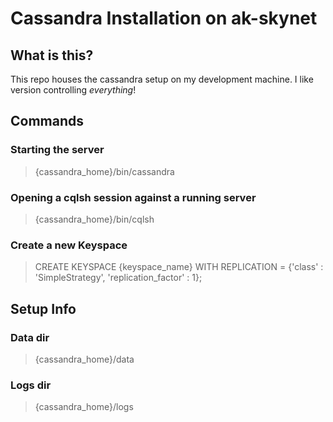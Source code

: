 Cassandra Installation on ak-skynet
===================================

## What is this?
This repo houses the cassandra setup on my development machine. I like version controlling *everything*!

## Commands
### Starting the server
> {cassandra_home}/bin/cassandra

### Opening a cqlsh session against a running server
> {cassandra_home}/bin/cqlsh

### Create a new Keyspace
> CREATE KEYSPACE {keyspace_name} WITH REPLICATION = {'class' : 'SimpleStrategy', 'replication_factor' : 1};
## Setup Info
### Data dir
> {cassandra_home}/data

### Logs dir
> {cassandra_home}/logs
